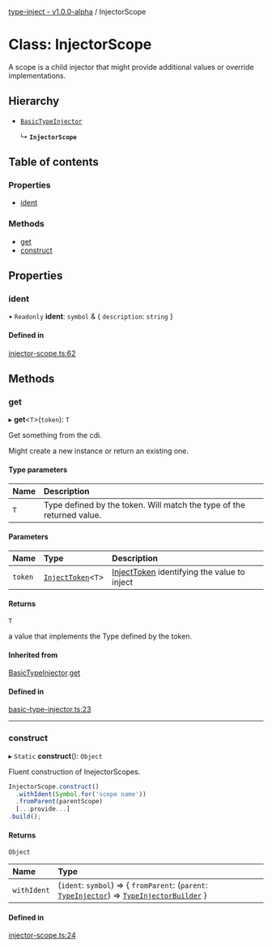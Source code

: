 [type-inject - v1.0.0-alpha](../README.md) / InjectorScope

# Class: InjectorScope

A scope is a child injector that might provide additional values or override implementations.

## Hierarchy

- [`BasicTypeInjector`](BasicTypeInjector.md)

  ↳ **`InjectorScope`**

## Table of contents

### Properties

- [ident](InjectorScope.md#ident)

### Methods

- [get](InjectorScope.md#get)
- [construct](InjectorScope.md#construct)

## Properties

### ident

• `Readonly` **ident**: `symbol` & { `description`: `string`  }

#### Defined in

[injector-scope.ts:62](https://github.com/e-hein/type-inject/blob/cdff06c/src/injector-scope.ts#L62)

## Methods

### get

▸ **get**<`T`\>(`token`): `T`

Get something from the cdi.

Might create a new instance or return an existing one.

#### Type parameters

| Name | Description |
| :------ | :------ |
| `T` | Type defined by the token. Will match the type of the returned value. |

#### Parameters

| Name | Type | Description |
| :------ | :------ | :------ |
| `token` | [`InjectToken`](../README.md#injecttoken)<`T`\> | [InjectToken](../README.md#injecttoken) identifying the value to inject |

#### Returns

`T`

a value that implements the Type defined by the token.

#### Inherited from

[BasicTypeInjector](BasicTypeInjector.md).[get](BasicTypeInjector.md#get)

#### Defined in

[basic-type-injector.ts:23](https://github.com/e-hein/type-inject/blob/cdff06c/src/basic-type-injector.ts#L23)

___

### construct

▸ `Static` **construct**(): `Object`

Fluent construction of InejectorScopes.

```typescript
InjectorScope.construct()
  .withIdent(Symbol.for('scope name'))
  .fromParent(parentScope)
  [...provide...]
.build();
```

#### Returns

`Object`

| Name | Type |
| :------ | :------ |
| `withIdent` | (`ident`: `symbol`) => { `fromParent`: (`parent`: [`TypeInjector`](TypeInjector.md)) => [`TypeInjectorBuilder`](TypeInjectorBuilder.md)  } |

#### Defined in

[injector-scope.ts:24](https://github.com/e-hein/type-inject/blob/cdff06c/src/injector-scope.ts#L24)

